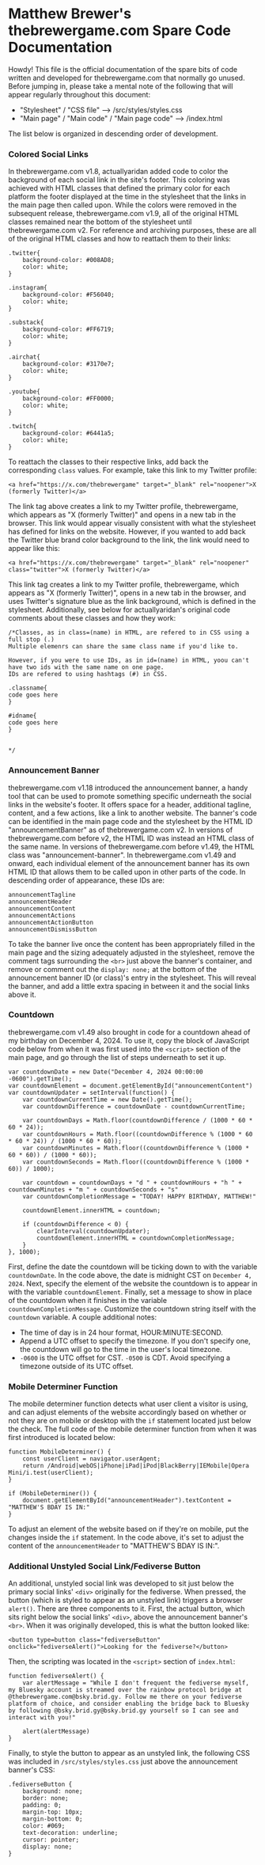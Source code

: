 # Matthew Brewer's thebrewergame.com Spare Code Documentation

Howdy! This file is the official documentation of the spare bits of code written and developed for thebrewergame.com that normally go unused. Before jumping in, please take a mental note of the following that will appear regularly throughout this document:

- "Stylesheet" / "CSS file" --> /src/styles/styles.css
- "Main page" / "Main code" / "Main page code" --> /index.html

The list below is organized in descending order of development.

### Colored Social Links

In thebrewergame.com v1.8, actuallyaridan added code to color the background of each social link in the site's footer. This coloring was achieved with HTML classes that defined the primary color for each platform the footer displayed at the time in the stylesheet that the links in the main page then called upon. While the colors were removed in the subsequent release, thebrewergame.com v1.9, all of the original HTML classes remained near the bottom of the stylesheet until thebrewergame.com v2. For reference and archiving purposes, these are all of the original HTML classes and how to reattach them to their links:

```
.twitter{
    background-color: #008AD8;
    color: white;
}

.instagram{
    background-color: #F56040;
    color: white;
}

.substack{
    background-color: #FF6719;
    color: white;
}

.airchat{
    background-color: #3170e7;
    color: white;
}

.youtube{
    background-color: #FF0000;
    color: white;
}

.twitch{
    background-color: #6441a5;
    color: white;
}
```

To reattach the classes to their respective links, add back the corresponding `class` values. For example, take this link to my Twitter profile:

```
<a href="https://x.com/thebrewergame" target="_blank" rel="noopener">X (formerly Twitter)</a>
```

The link tag above creates a link to my Twitter profile, thebrewergame, which appears as "X (formerly Twitter)" and opens in a new tab in the browser. This link would appear visually consistent with what the stylesheet has defined for links on the website. However, if you wanted to add back the Twitter blue brand color background to the link, the link would need to appear like this:

```
<a href="https://x.com/thebrewergame" target="_blank" rel="noopener" class="twitter">X (formerly Twitter)</a>
```

This link tag creates a link to my Twitter profile, thebrewergame, which appears as "X (formerly Twitter)", opens in a new tab in the browser, and uses Twitter's signature blue as the link background, which is defined in the stylesheet. Additionally, see below for actuallyaridan's original code comments about these classes and how they work:

```
/*Classes, as in class=(name) in HTML, are refered to in CSS using a full stop (.)
Multiple elemenrs can share the same class name if you'd like to.

However, if you were to use IDs, as in id=(name) in HTML, yoou can't have two ids with the same name on one page. 
IDs are refered to using hashtags (#) in CSS.

.classname{
code goes here
}

#idname{
code goes here
}


*/
```

### Announcement Banner

thebrewergame.com v1.18 introduced the announcement banner, a handy tool that can be used to promote something specific underneath the social links in the website's footer. It offers space for a header, additional tagline, content, and a few actions, like a link to another website. The banner's code can be identified in the main page code and the stylesheet by the HTML ID "announcementBanner" as of thebrewergame.com v2. In versions of thebrewergame.com before v2, the HTML ID was instead an HTML class of the same name. In versions of thebrewergame.com before v1.49, the HTML class was "announcement-banner". In thebrewergame.com v1.49 and onward, each individual element of the announcement banner has its own HTML ID that allows them to be called upon in other parts of the code. In descending order of appearance, these IDs are:

```
announcementTagline
announcementHeader
announcementContent
announcementActions
announcementActionButton
announcementDismissButton
```

To take the banner live once the content has been appropriately filled in the main page and the sizing adequately adjusted in the stylesheet, remove the comment tags surrounding the `<br>` just above the banner's container, and remove or comment out the `display: none;` at the bottom of the announcement banner ID (or class)'s entry in the stylesheet. This will reveal the banner, and add a little extra spacing in between it and the social links above it.

### Countdown

thebrewergame.com v1.49 also brought in code for a countdown ahead of my birthday on December 4, 2024. To use it, copy the block of JavaScript code below from when it was first used into the `<script>` section of the main page, and go through the list of steps underneath to set it up.

```
var countdownDate = new Date("December 4, 2024 00:00:00 -0600").getTime();
var countdownElement = document.getElementById("announcementContent")
var countdownUpdater = setInterval(function() {
    var countdownCurrentTime = new Date().getTime();
    var countdownDifference = countdownDate - countdownCurrentTime;

    var countdownDays = Math.floor(countdownDifference / (1000 * 60 * 60 * 24));
    var countdownHours = Math.floor((countdownDifference % (1000 * 60 * 60 * 24)) / (1000 * 60 * 60));
    var countdownMinutes = Math.floor((countdownDifference % (1000 * 60 * 60)) / (1000 * 60));
    var countdownSeconds = Math.floor((countdownDifference % (1000 * 60)) / 1000);

    var countdown = countdownDays + "d " + countdownHours + "h " + countdownMinutes + "m " + countdownSeconds + "s"
    var countdownCompletionMessage = "TODAY! HAPPY BIRTHDAY, MATTHEW!"

    countdownElement.innerHTML = countdown;

    if (countdownDifference < 0) {
        clearInterval(countdownUpdater);
        countdownElement.innerHTML = countdownCompletionMessage;
    }
}, 1000);
```

First, define the date the countdown will be ticking down to with the variable `countdownDate`. In the code above, the date is midnight CST on `December 4, 2024`. Next, specify the element of the website the countdown is to appear in with the variable `countdownElement`. Finally, set a message to show in place of the countdown when it finishes in the variable `countdownCompletionMessage`. Customize the countdown string itself with the `countdown` variable. A couple additional notes:

- The time of day is in 24 hour format, HOUR:MINUTE:SECOND.
- Append a UTC offset to specify the timezone. If you don't specify one, the countdown will go to the time in the user's local timezone.
- `-0600` is the UTC offset for CST. `-0500` is CDT. Avoid specifying a timezone outside of its UTC offset.

### Mobile Determiner Function

The mobile determiner function detects what user client a visitor is using, and can adjust elements of the website accordingly based on whether or not they are on mobile or desktop with the `if` statement located just below the check. The full code of the mobile determiner function from when it was first introduced is located below:

```
function MobileDeterminer() {
    const userClient = navigator.userAgent;
    return /Android|webOS|iPhone|iPad|iPod|BlackBerry|IEMobile|Opera Mini/i.test(userClient);
}

if (MobileDeterminer()) {
    document.getElementById("announcementHeader").textContent = "MATTHEW'S BDAY IS IN:"
}
```

To adjust an element of the website based on if they're on mobile, put the changes inside the `if` statement. In the code above, it's set to adjust the content of the `announcementHeader` to "MATTHEW'S BDAY IS IN:".

### Additional Unstyled Social Link/Fediverse Button

An additional, unstyled social link was developed to sit just below the primary social links' `<div>` originally for the fediverse. When pressed, the button (which is styled to appear as an unstyled link) triggers a browser `alert()`. There are three components to it. First, the actual button, which sits right below the social links' `<div>`, above the announcement banner's `<br>`. When it was originally developed, this is what the button looked like:

```
<button type=button class="fediverseButton" onclick="fediverseAlert()">Looking for the fediverse?</button>
```

Then, the scripting was located in the `<script>` section of `index.html`:

```
function fediverseAlert() {
    var alertMessage = "While I don't frequent the fediverse myself, my Bluesky account is streamed over the rainbow protocol bridge at @thebrewergame.com@bsky.brid.gy. Follow me there on your fediverse platform of choice, and consider enabling the bridge back to Bluesky by following @bsky.brid.gy@bsky.brid.gy yourself so I can see and interact with you!"
    
    alert(alertMessage)
}
```

Finally, to style the button to appear as an unstyled link, the following CSS was included in `/src/styles/styles.css` just above the announcement banner's CSS:

```
.fediverseButton {
    background: none;
    border: none;
    padding: 0;
    margin-top: 10px;
    margin-bottom: 0;
    color: #069;
    text-decoration: underline;
    cursor: pointer;
    display: none;
}
```